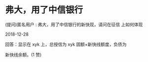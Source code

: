 # 弗大，用了中信银行

(提问)匿名用户 : 弗大，用了中信银行的新快现，请问在征信 上如何体现

2018-12-28

回答：显示在 xyk 上，总授信为 xyk 固额+新快线额度，负债为

新快线余额。(1 赞)